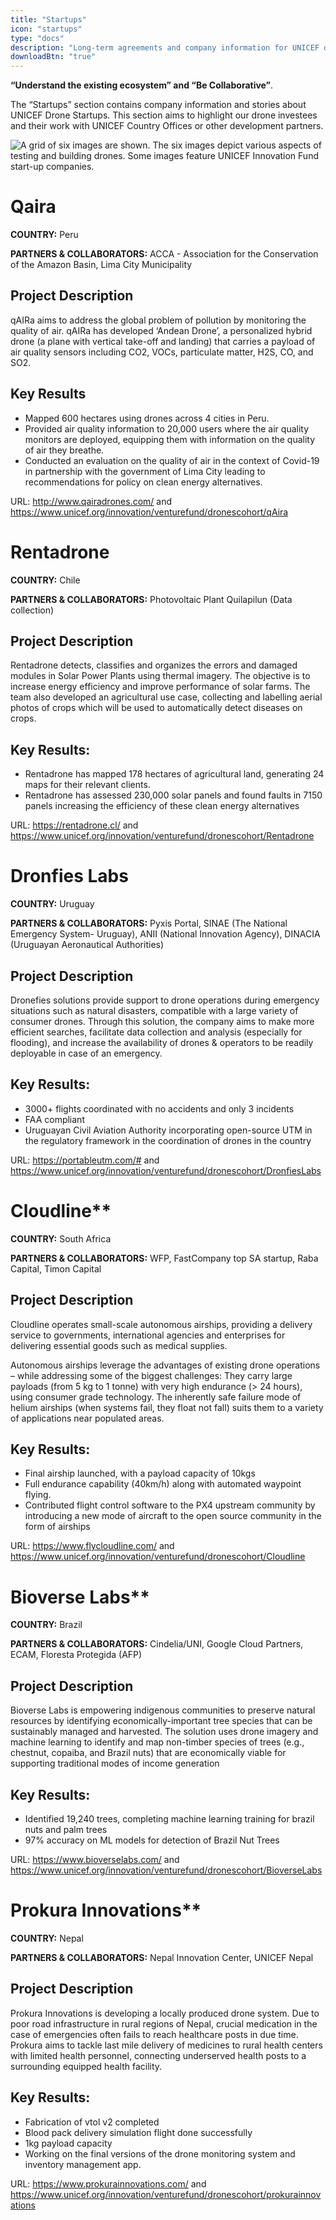 ```yaml
---
title: "Startups"
icon: "startups"
type: "docs"
description: "Long-term agreements and company information for UNICEF drone companies or other entities implementing DPG solutions."
downloadBtn: "true"
---
```


**“Understand the existing ecosystem” and “Be Collaborative”**.

The “Startups” section contains company information and stories about UNICEF Drone Startups.
This section aims to highlight our drone investees and their work with UNICEF Country Offices or other development partners.

![A grid of six images are shown. The six images depict various aspects of testing and building drones. Some images feature UNICEF Innovation Fund start-up companies.](/drone-4sdgtoolkit/startups/grid-test.png)

# Qaira

**COUNTRY:** Peru 

**PARTNERS & COLLABORATORS:** ACCA - Association for the Conservation of the Amazon Basin, Lima City Municipality

## Project Description 
qAIRa aims to address the global problem of pollution by monitoring the quality of air. qAIRa has developed ‘Andean Drone’, a personalized hybrid drone (a plane with vertical take-off and landing) that carries a payload of air quality sensors including CO2, VOCs, particulate matter, H2S, CO, and SO2.  

## Key Results
- Mapped 600 hectares using drones across 4 cities in Peru.
- Provided air quality information to 20,000 users where the air quality monitors are deployed, equipping them with information on the quality of air they breathe.
- Conducted an evaluation on the quality of air in the context of Covid-19 in partnership with the government of Lima City leading to recommendations for policy on clean energy alternatives.

URL: http://www.qairadrones.com/  and https://www.unicef.org/innovation/venturefund/dronescohort/qAira 


# Rentadrone

**COUNTRY:** Chile 

**PARTNERS & COLLABORATORS:** Photovoltaic Plant Quilapilun (Data collection)

## Project Description  
Rentadrone detects, classifies and organizes the errors and damaged modules in Solar Power Plants using thermal imagery. The objective is to increase energy efficiency and improve performance of solar farms. The team also developed an agricultural use case, collecting and labelling aerial photos of crops which will be used to automatically detect diseases on crops.  

## Key Results:  
- Rentadrone has mapped 178 hectares of agricultural land, generating 24 maps for their relevant clients.  
- Rentadrone has assessed 230,000 solar panels and found faults in 7150 panels increasing the efficiency of these clean energy alternatives  

URL: https://rentadrone.cl/  and https://www.unicef.org/innovation/venturefund/dronescohort/Rentadrone  


# Dronfies Labs

**COUNTRY:** Uruguay 

**PARTNERS & COLLABORATORS:** Pyxis Portal, SINAE (The National Emergency System- Uruguay), ANII (National Innovation Agency), DINACIA (Uruguayan Aeronautical Authorities) 

## Project Description  
Dronefies solutions provide support to drone operations during emergency situations such as natural disasters, compatible with a large variety of consumer drones. Through this solution, the company aims to make more efficient searches,  facilitate data collection and analysis (especially for flooding), and increase the availability of drones & operators to be readily deployable in case of an emergency. 

## Key Results:  
- 3000+ flights coordinated with no accidents and only 3 incidents  
- FAA compliant  
- Uruguayan Civil Aviation Authority incorporating open-source  UTM in the regulatory framework in the coordination of drones in the country  

URL: https://portableutm.com/#  and https://www.unicef.org/innovation/venturefund/dronescohort/DronfiesLabs   


# Cloudline**

**COUNTRY:** South Africa

**PARTNERS & COLLABORATORS:** WFP, FastCompany top SA startup, Raba Capital, Timon Capital 

## Project Description  
Cloudline operates small-scale autonomous airships, providing a delivery service to governments, international agencies and enterprises for delivering essential goods such as medical supplies.  

Autonomous airships leverage the advantages of existing drone operations – while addressing some of the biggest challenges: They carry large payloads (from 5 kg to 1 tonne) with very high endurance (> 24 hours), using consumer grade technology. The inherently safe failure mode of helium airships (when systems fail, they float not fall) suits them to a variety of applications near populated areas.  

## Key Results:  
- Final airship launched, with a payload capacity of 10kgs 
- Full endurance capability (40km/h) along with automated waypoint flying. 
- Contributed flight control software to the PX4 upstream community by introducing a new mode of aircraft to the open source community in the form of airships  

URL: https://www.flycloudline.com/ and https://www.unicef.org/innovation/venturefund/dronescohort/Cloudline 


# Bioverse Labs**

**COUNTRY:** Brazil

**PARTNERS & COLLABORATORS:** Cindelia/UNI, Google Cloud Partners, ECAM, Floresta Protegida (AFP) 

## Project Description  
Bioverse Labs is empowering indigenous communities to preserve natural resources by identifying economically-important tree species that can be sustainably managed and harvested. The solution uses drone imagery and machine learning to identify and map non-timber species of trees (e.g., chestnut, copaiba, and Brazil nuts) that are economically viable for supporting traditional modes of income generation   

## Key Results:  
- Identified 19,240 trees, completing machine learning training for brazil nuts and palm trees 
- 97% accuracy on ML models for detection of Brazil Nut Trees 

URL: https://www.bioverselabs.com/ and https://www.unicef.org/innovation/venturefund/dronescohort/BioverseLabs


# Prokura Innovations**

**COUNTRY:** Nepal

**PARTNERS & COLLABORATORS:** Nepal Innovation Center, UNICEF Nepal  

## Project Description  
Prokura Innovations is developing a locally produced drone system. Due to poor road infrastructure in rural regions of Nepal, crucial medication in the case of emergencies often fails to reach healthcare posts in due time. Prokura aims to tackle last mile delivery of medicines to rural health centers with limited health personnel, connecting underserved health posts to a surrounding equipped health facility.   

## Key Results:  
- Fabrication of vtol v2 completed 
- Blood pack delivery simulation flight done successfully 
- 1kg payload capacity  
- Working on the final versions of the drone monitoring system and inventory management app.  

URL: https://www.prokurainnovations.com/ and https://www.unicef.org/innovation/venturefund/dronescohort/prokurainnovations 
